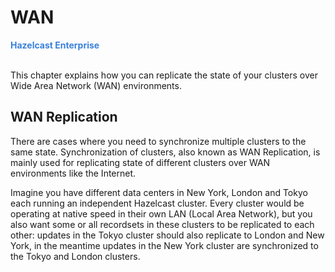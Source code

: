 # WAN

<font color="#3981DB">**Hazelcast Enterprise**</font>
<br></br>

This chapter explains how you can replicate the state of your clusters over Wide Area Network (WAN) environments.

## WAN Replication

There are cases where you need to synchronize multiple clusters to the same state. Synchronization of clusters, also known as
WAN Replication, is mainly used for replicating state of different clusters over WAN environments like
the Internet. 

Imagine you have different data centers in New York, London and Tokyo each running an independent Hazelcast cluster. Every cluster
would be operating at native speed in their own LAN (Local Area Network), but you also want some or all recordsets in
these clusters to be replicated to each other: updates in the Tokyo cluster should also replicate to London and New York, in the meantime updates
in the New York cluster are synchronized to the Tokyo and London clusters.

